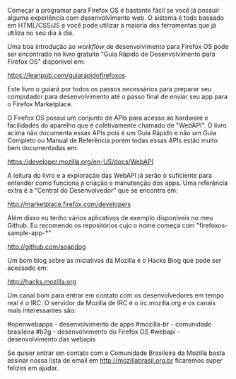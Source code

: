 Começar a programar para Firefox OS é bastante fácil se você já possuir alguma experiência com desenvolvimento web. O sistema é todo baseado em HTML/CSS/JS e você pode utilizar a maioria das ferramentas que já utiliza no seu dia à dia.

Uma boa introdução ao *workflow* de desenvolvimento para Firefox OS pode ser encontrado no livro gratuito "Guia Rápido de Desenvolvimento para Firefox OS" disponível em:

  https://leanpub.com/guiarapidofirefoxos

Este livro o guiará por todos os passos necessários para preparar seu computador para desenvolvimento até o passo final de enviar seu app para o Firefox Marketplace.

O Firefox OS possui um conjunto de APIs para acesso ao hardware e facilidades do aparelho que é coletivamente chamado de "WebAPI". O livro acima não documenta essas APIs pois é um Guia Rápido e não um Guia Completo ou Manual de Referência porém todas essas APIs estão muito bem documentadas em:

  https://developer.mozilla.org/en-US/docs/WebAPI

A leitura do livro e a exploração das WebAPI já serão o suficiente para entender como funciona a criação e manutenção dos apps. Uma referência extra é a "Central do Desenvolvedor" que se encontra em:

  http://marketplace.firefox.com/developers

Além disso eu tenho vários aplicativos de exemplo disponíveis no meu Github. Eu recomendo os repositórios cujo o nome começa com "firefoxos-sample-app-*"

  http://github.com/soapdog

Um bom blog sobre as iniciativas da Mozilla é o Hacks Blog que pode ser acessado em:

  http://hacks.mozilla.org

Um canal bom para entrar em contato com os desenvolvedores em tempo real é o IRC. O servidor da Mozilla de IRC é o irc.mozilla.org e os canais mais interessantes são:

  #openwebapps      - desenvolvimento de apps
  #mozilla-br     - comunidade brasileira
  #b2g               - desenvolvimento do Firefox OS
  #webapi          - desenvolvimento das webapis

Se quiser entrar em contato com a Comunidade Brasileira da Mozilla basta assinar nossa lista de email em http://mozillabrasil.org.br ficaremos super felizes em ajudar.